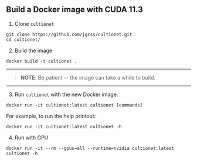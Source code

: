 ## Build a Docker image with CUDA 11.3

1. Clone `cultionet`
```commandline
git clone https://github.com/jgrss/cultionet.git
cd cultionet/
```

2. Build the image

```commandline
docker build -t cultionet .
```

---
> **NOTE**: Be patient -- the image can take a while to build.
---

3. Run `cultionet` with the new Docker image.
```commandline
docker run -it cultionet:latest cultionet [commands]
```

For example, to run the help printout:
```commandline
docker run -it cultionet:latest cultionet -h
```

4. Run with GPU
```commandline
docker run -it --rm --gpus=all --runtime=nvidia cultionet:latest cultionet -h
```

